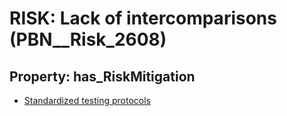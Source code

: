 # RISK: __Lack of intercomparisons__ (PBN__Risk_2608)

## Property: has_RiskMitigation

* [Standardized testing protocols](PBN__Mitigation_515)

